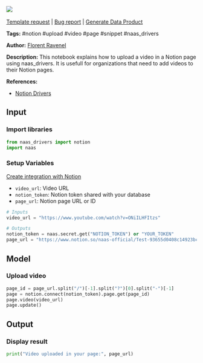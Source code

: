 <a href="https://app.naas.ai/user-redirect/naas/downloader?url=https://raw.githubusercontent.com/jupyter-naas/awesome-notebooks/master/Notion/Notion_Upload_video_in_page.ipynb" target="_parent"><img src="https://naasai-public.s3.eu-west-3.amazonaws.com/open_in_naas.svg"/></a><br><br><a href="https://github.com/jupyter-naas/awesome-notebooks/issues/new?assignees=&labels=&template=template-request.md&title=Tool+-+Action+of+the+notebook+">Template request</a> | <a href="https://github.com/jupyter-naas/awesome-notebooks/issues/new?assignees=&labels=bug&template=bug_report.md&title=Notion+-+Upload+video+in+page:+Error+short+description">Bug report</a> | <a href="https://app.naas.ai/user-redirect/naas/downloader?url=https://raw.githubusercontent.com/jupyter-naas/awesome-notebooks/master/Naas/Naas_Start_data_product.ipynb" target="_parent">Generate Data Product</a>

**Tags:** #notion #upload #video #page #snippet #naas_drivers

**Author:** [Florent Ravenel](https://www.linkedin.com/in/florent-ravenel)

**Description:** This notebook explains how to upload a video in a Notion page using naas_drivers. It is usefull for organizations that need to add videos to their Notion pages.

**References:**
- [Notion Drivers](https://github.com/jupyter-naas/drivers/blob/main/naas_drivers/tools/notion.py)

## Input

### Import libraries


```python
from naas_drivers import notion
import naas
```

### Setup Variables
[Create integration with Notion](https://developers.notion.com/docs/create-a-notion-integration)
- `video_url`: Video URL
- `notion_token`: Notion token shared with your database
- `page_url`: Notion page URL or ID


```python
# Inputs
video_url = "https://www.youtube.com/watch?v=ONiILHFItzs"

# Outputs
notion_token = naas.secret.get("NOTION_TOKEN") or "YOUR_TOKEN"
page_url = "https://www.notion.so/naas-official/Test-93655d0408c14923bcd305dd4599cda9?pvs=4"
```

## Model

### Upload video


```python
page_id = page_url.split("/")[-1].split("?")[0].split("-")[-1]
page = notion.connect(notion_token).page.get(page_id)
page.video(video_url)
page.update()
```

## Output

### Display result


```python
print("Video uploaded in your page:", page_url)
```

 
